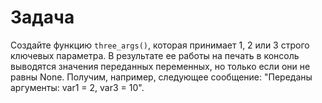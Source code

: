 # Задача

Создайте функцию `three_args()`, которая принимает 1, 2 или 3 строго ключевых параметра. В результате ее работы на печать в консоль выводятся значения переданных переменных, но только если они не равны None. Получим, например, следующее сообщение: "Переданы аргументы: var1 = 2, var3 = 10".

